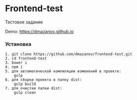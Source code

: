 # Frontend-test
Тестовое задание

Demo: https://dmazanov.github.io

### Установка
```
1. git clone https://github.com/dmazanov/frontend-test.git
2. cd frontend-test
3. bower i
4. npm i
5. для автоматической компиляции изменений в проекте:
	gulp
6. для сборки проекта в папку dist:
	gulp build
7. для очистки папки dist:
	gulp clean
```
